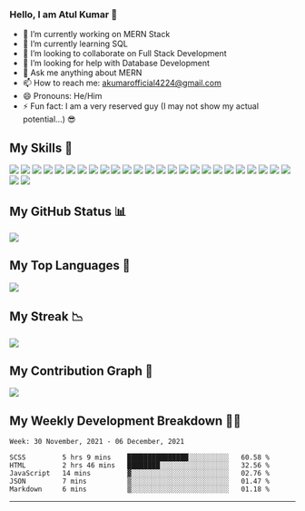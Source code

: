 ### Hello, I am Atul Kumar 👋

- 🔭 I’m currently working on MERN Stack
- 🌱 I’m currently learning SQL
- 👯 I’m looking to collaborate on Full Stack Development
- 🤔 I’m looking for help with Database Development
- 💬 Ask me anything about MERN
- 📫 How to reach me: akumarofficial4224@gmail.com
- 😄 Pronouns: He/Him
- ⚡ Fun fact: I am a very reserved guy (I may not show my actual potential...) 😎

## My Skills 💪
![](https://img.shields.io/badge/HTML5-E34F26?style=for-the-badge&logo=html5&logoColor=white)
![](https://img.shields.io/badge/CSS3-1572B6?style=for-the-badge&logo=css3&logoColor=white)
![](https://img.shields.io/badge/Bootstrap-563D7C?style=for-the-badge&logo=bootstrap&logoColor=white)
![](https://img.shields.io/badge/Sass-CC6699?style=for-the-badge&logo=sass&logoColor=white)
![](https://img.shields.io/badge/Tailwind_CSS-38B2AC?style=for-the-badge&logo=tailwind-css&logoColor=white)
![](https://img.shields.io/badge/JavaScript-323330?style=for-the-badge&logo=javascript&logoColor=F7DF1E)
![](https://img.shields.io/badge/jQuery-0769AD?style=for-the-badge&logo=jquery&logoColor=white)
![](https://img.shields.io/badge/Jest-C21325?style=for-the-badge&logo=jest&logoColor=white)
![](https://img.shields.io/badge/eslint-3A33D1?style=for-the-badge&logo=eslint&logoColor=white)
![](https://img.shields.io/badge/prettier-1A2C34?style=for-the-badge&logo=prettier&logoColor=F7BA3E)
![](https://img.shields.io/badge/Webpack-8DD6F9?style=for-the-badge&logo=Webpack&logoColor=white)
![](https://img.shields.io/badge/Babel-F9DC3E?style=for-the-badge&logo=babel&logoColor=white)
![](https://img.shields.io/badge/npm-CB3837?style=for-the-badge&logo=npm&logoColor=white)
![](https://img.shields.io/badge/Markdown-000000?style=for-the-badge&logo=markdown&logoColor=white)
![](https://img.shields.io/badge/Node.js-339933?style=for-the-badge&logo=nodedotjs&logoColor=white)
![](https://img.shields.io/badge/Express.js-000000?style=for-the-badge&logo=express&logoColor=white)
![](https://img.shields.io/badge/Socket.io-010101?&style=for-the-badge&logo=Socket.io&logoColor=white)
![](https://img.shields.io/badge/Handlebars.js-f0772b?style=for-the-badge&logo=handlebarsdotjs&logoColor=black)
![](https://img.shields.io/badge/MongoDB-4EA94B?style=for-the-badge&logo=mongodb&logoColor=white)
![](https://img.shields.io/badge/MySQL-005C84?style=for-the-badge&logo=mysql&logoColor=white)
![](https://img.shields.io/badge/React-20232A?style=for-the-badge&logo=react&logoColor=61DAFB)
![](https://img.shields.io/badge/firebase-ffca28?style=for-the-badge&logo=firebase&logoColor=black)
![](https://img.shields.io/badge/Redux-593D88?style=for-the-badge&logo=redux&logoColor=white)
![](https://img.shields.io/badge/Material--UI-0081CB?style=for-the-badge&logo=material-ui&logoColor=white)
![](https://img.shields.io/badge/TypeScript-007ACC?style=for-the-badge&logo=typescript&logoColor=white)
![](https://img.shields.io/badge/C%23-239120?style=for-the-badge&logo=c-sharp&logoColor=white)
![](https://img.shields.io/badge/Unity-100000?style=for-the-badge&logo=unity&logoColor=white)

## My GitHub Status 📊
![](https://github-readme-stats.vercel.app/api?username=Atul-Kumar-Official&show_icons=true&theme=dark&count_private=true&show_icons=true)

## My Top Languages 🔼
![](https://github-readme-stats.vercel.app/api/top-langs/?username=Atul-Kumar-Official&theme=dark)

## My Streak 📉
![](https://github-readme-streak-stats.herokuapp.com/?user=Atul-Kumar-Official&theme=dark)

## My Contribution Graph 🙌
![](https://activity-graph.herokuapp.com/graph?username=Atul-Kumar-Official&theme=xcode)

## My Weekly Development Breakdown 🧑‍💻
<!--START_SECTION:waka-->
```text
Week: 30 November, 2021 - 06 December, 2021

SCSS         5 hrs 9 mins    ███████████████░░░░░░░░░░   60.58 % 
HTML         2 hrs 46 mins   ████████░░░░░░░░░░░░░░░░░   32.56 % 
JavaScript   14 mins         ▓░░░░░░░░░░░░░░░░░░░░░░░░   02.76 % 
JSON         7 mins          ▒░░░░░░░░░░░░░░░░░░░░░░░░   01.47 % 
Markdown     6 mins          ▒░░░░░░░░░░░░░░░░░░░░░░░░   01.18 % 
```
<!--END_SECTION:waka-->

---
